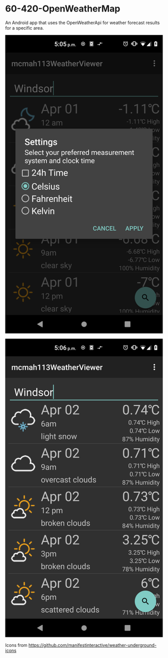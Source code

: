 # 60-420-OpenWeatherMap
An Android app that uses the OpenWeatherApi for weather forecast results for a specific area.

![Alt text](/screenshots/1.png?raw=true "Screenshot 1")

![Alt text](/screenshots/2.png?raw=true "Screenshot 2")

Icons from https://github.com/manifestinteractive/weather-underground-icons
